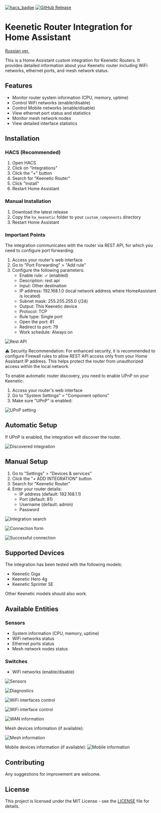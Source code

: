 [![hacs_badge](https://img.shields.io/badge/HACS-Default-orange.svg)](https://github.com/hacs/integration)
[![GitHub Release](https://img.shields.io/github/v/release/akinin/ha_keenetic?style=flat&color=%23A349A4)](https://github.com/akinin/ha_keenetic)

# Keenetic Router Integration for Home Assistant
[Russian ver.](README_RU.md)

This is a Home Assistant custom integration for Keenetic Routers. It provides detailed information about your Keenetic router including WiFi networks, ethernet ports, and mesh network status.

## Features

- Monitor router system information (CPU, memory, uptime)
- Control WiFi networks (enable/disable)
- Control Mobile networks (enable/disable)
- View ethernet port status and statistics
- Monitor mesh network nodes
- View detailed interface statistics


## Installation

### HACS (Recommended)

1. Open HACS
2. Click on "Integrations"
3. Click the "+" button
4. Search for "Keenetic Router"
5. Click "Install"
6. Restart Home Assistant

### Manual Installation

1. Download the latest release
2. Copy the `ha_keenetic` folder to your `custom_components` directory
3. Restart Home Assistant

### Important Points

The integration communicates with the router via REST API, for which you need to configure port forwarding:

1. Access your router's web interface
2. Go to "Port Forwarding" > "Add rule"
3. Configure the following parameters:
   - Enable rule: ✓ (enabled)
   - Description: rest api
   - Input: Other destination
   - IP address: 192.168.1.0 (local network address where HomeAssistant is located)
   - Subnet mask: 255.255.255.0 (/24)
   - Output: This Keenetic device
   - Protocol: TCP
   - Rule type: Single port
   - Open the port: 81
   - Redirect to port: 79
   - Work schedule: Always on

![Rest API](images/0.png)

⚠️ Security Recommendation:
For enhanced security, it is recommended to configure Firewall rules to allow REST API access only from your Home Assistant IP address. This helps protect the router from unauthorized access within the local network.

To enable automatic router discovery, you need to enable UPnP on your Keenetic:

1. Access your router's web interface
2. Go to "System Settings" > "Component options"
3. Make sure "UPnP" is enabled:

![UPnP setting](images/0-1.png)

## Automatic Setup

If UPnP is enabled, the integration will discover the router.

![Discovered integration](images/1.png)

## Manual Setup

1. Go to "Settings" > "Devices & services"
2. Click the "+ ADD INTEGRATION" button
3. Search for "Keenetic Router"
4. Enter your router details:
   - IP address (default: 192.168.1.1)
   - Port (default: 81)
   - Username (default: admin)
   - Password

![Integration search](images/1-1.png)

![Connection form](images/2.png)

![Successful connection](images/3.png)

## Supported Devices

The integration has been tested with the following models:
- Keenetic Giga
- Keenetic Hero 4g
- Keenetic Sprinter SE

Other Keenetic models should also work.

## Available Entities

### Sensors
- System information (CPU, memory, uptime)
- WiFi networks status
- Ethernet ports status
- Mesh network nodes status

### Switches
- WiFi networks (enable/disable)

![Sensors](images/4.png)

![Diagnostics](images/5.png)

![WiFi interfaces control](images/7.png)

![WiFi interface control](images/7-1.png)

![WAN information](images/8.png)

Mesh devices information (if available):

![Mesh information](images/9.png)

Mobile devices information (if available):
![Mobile information](images/10.png)

## Contributing

Any suggestions for improvement are welcome.

## License

This project is licensed under the MIT License - see the [LICENSE](LICENSE) file for details.
